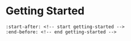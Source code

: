 # Getting Started

```{include} ../README.md
:start-after: <!-- start getting-started -->
:end-before: <!-- end getting-started -->
```
